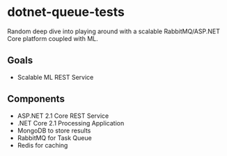 # dotnet-queue-tests
Random deep dive into playing around with a scalable RabbitMQ/ASP.NET Core platform coupled with ML.

## Goals
* Scalable ML REST Service

## Components
* ASP.NET 2.1 Core REST Service
* .NET Core 2.1 Processing Application
* MongoDB to store results
* RabbitMQ for Task Queue
* Redis for caching
